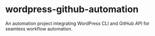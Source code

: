 # wordpress-github-automation
An automation project integrating WordPress CLI and GitHub API for seamless workflow automation.
